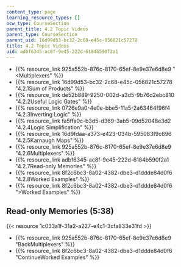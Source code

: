 ```yaml
---
content_type: page
learning_resource_types: []
ocw_type: CourseSection
parent_title: 4.2 Topic Videos
parent_type: CourseSection
parent_uid: 16d99d53-bc32-2c68-e45c-056821c57278
title: 4.2 Topic Videos
uid: adbf6345-ac8f-9e45-222d-6184b590f2a1
---
```


*   {{% resource_link 925a552b-876c-8170-65ef-8e9e37e6d8e9 "\<Multiplexers" %}}
*   {{% resource_link 16d99d53-bc32-2c68-e45c-056821c57278 "4.2.1Sum of Products" %}}
*   {{% resource_link de52b889-9250-002d-a3d5-9b76d2ebc810 "4.2.2Useful Logic Gates" %}}
*   {{% resource_link 0726e9a0-4e0e-bbe5-11a5-2a63464f96f4 "4.2.3Inverting Logic" %}}
*   {{% resource_link fa5ffa0c-b3d5-d369-3ab5-09d52048e3d2 "4.2.4Logic Simplification" %}}
*   {{% resource_link 16d9fdaa-a373-e423-034b-595083f9c696 "4.2.5Karnaugh Maps" %}}
*   {{% resource_link 925a552b-876c-8170-65ef-8e9e37e6d8e9 "4.2.6Multiplexers" %}}
*   {{% resource_link adbf6345-ac8f-9e45-222d-6184b590f2a1 "4.2.7Read-only Memories" %}}
*   {{% resource_link 8f2c6bc3-8a02-4382-dbe3-d1ddde84d0f6 "4.2.8Worked Examples" %}}
*   {{% resource_link 8f2c6bc3-8a02-4382-dbe3-d1ddde84d0f6 "\>Worked Examples" %}}

Read-only Memories (5:38)
-------------------------

{{< resource 1c033a1f-31a2-a227-e4c1-3cfa833e31fd >}}

*   {{% resource_link 925a552b-876c-8170-65ef-8e9e37e6d8e9 "BackMultiplexers" %}}
*   {{% resource_link 8f2c6bc3-8a02-4382-dbe3-d1ddde84d0f6 "ContinueWorked Examples" %}}